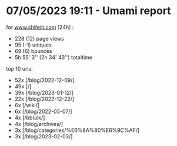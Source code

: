 # 07/05/2023 19:11 - Umami report
for www.shifeiti.com [24h] :

 - 228 (12) page views
 - 95 (-1) uniques
 - 69 (6) bounces
 - 5h 55' 3'' (2h 34' 43'') totaltime


top 10 urls:
 - 52x [/blog/2022-12-09/]
 - 49x [/]
 - 39x [/blog/2023-01-12/]
 - 22x [/blog/2022-12-22/]
 - 6x [/wiki/]
 - 6x [/blog/2022-05-07/]
 - 4x [/bbtalk/]
 - 4x [/blog/archives/]
 - 3x [/blog/categories/%E6%8A%80%E6%9C%AF/]
 - 3x [/blog/2023-02-03/]


